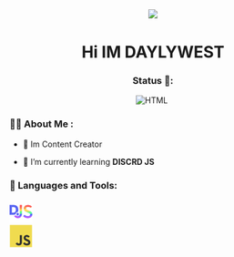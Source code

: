 <div id="header" align="center">
    <img src="https://media.giphy.com/media/knppRRnG8joUE/giphy.gif" width="200" />
    <h1 align="center">Hi IM DAYLYWEST</h1>
</div>

<div align="center">
    <h3>Status 🧠:</h3>
    <div>
    <img src="https://img.shields.io/badge/im%20broken-black?label=%F0%9F%92%94&labelColor=A081AE" title="HTML5" alt="HTML" 
    width="100"/>&nbsp;
    </div>
</div>

### 👨‍💻 About Me :

- 📝 Im Content Creator

- 🌱 I’m currently learning **DISCRD JS**


<div align="left">
    <h3>🔨 Languages and Tools:</h3>
    <div>
       <img src="https://github.com/devicons/devicon/blob/master/icons/discordjs/discordjs-original.svg" title="discordjs" alt="djs" 
       width="40" height="40"/>&nbsp;
    </div>
    <div>
       <img src="https://github.com/devicons/devicon/blob/master/icons/javascript/javascript-original.svg" title="javascript" alt="js" 
       width="40" height="40"/>&nbsp;
    </div>
</div>
